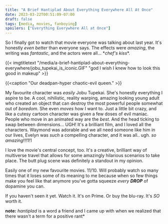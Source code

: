 ```yaml
---
title: "A Brief Hantiplad About Everything Everywhere All At Once"
date: 2023-03-22T00:51:09-07:00
draft: false
tags: [media, movies, fanboying]
spoilers: ["Everything Everywhere All at Once"]
---
```


So I finally got to watch that movie everyone was talking about last year. It's
honestly *even better* than everyone says. The effects were *amazing*, the
writing was *fantastic*, and the actors were all... \**chef's kiss*\*.

{{< imgtitletext 
"/media/a-brief-hantiplad-about-everything-everywhere/jobu_tupekai_is_iconic.GIF" 
"god I wish I knew how to look this good in makeup" >}}

{{<caption "Our deadpan-hyper chaotic-evil queen." >}}

My favourite character was *easily* Jobu Tupekai. She's honestly everything I
aspire to be. A cool, nihilistic, reality warping, amazing looking young adult
who created an object that can destroy the most powerful people somewhat out
of *boredom*. She even *moves* how I want to. Just a little bit crazy, and like
a cutesy cartoon character was given a few doses of evil maniac. People who 
move in an animated way are the *best*. And the head ticking to swap between
dimensions... UGH! It's a brilliant film, and I loved all the characters. 
Waymond was adorable and we all need someone like him in our lives, Evelyn was
*such* a compelling character, and it was all.. ugh. *so amazing*!!!1!1

I love the movie's central concept, too. It's a creative, brilliant way of
multiverse travel that allows for some amazingly hilarious scenarios to take
place. The butt plug scene was definitely a standout in my opinion.

Easily one of my new favourite movies. 11/10. Will probably watch so many
times that it loses some of its meaning to me because when so few things
make you feel like that anymore you've gotta squeeze *every **DROP*** of
dopamine you can.

If you haven't seen it yet. Watch it. It's on Prime. Or buy the blu-ray. It's
*SO* worth it.

__note:__ *hantiplad* is a word a friend and I came up with when we realized
that there wasn't a term for a positive rant*
